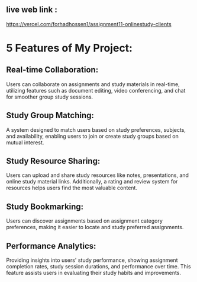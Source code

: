 ## live web link :
https://vercel.com/forhadhossen1/assignment11-onlinestudy-clients

# 5 Features of My Project:
## Real-time Collaboration:

Users can collaborate on assignments and study materials in real-time, utilizing features such as document editing, video conferencing, and chat for smoother group study sessions.

## Study Group Matching:

A system designed to match users based on study preferences, subjects, and availability, enabling users to join or create study groups based on mutual interest.

## Study Resource Sharing:

Users can upload and share study resources like notes, presentations, and online study material links. Additionally, a rating and review system for resources helps users find the most valuable content.

## Study Bookmarking:

Users can discover assignments based on assignment category preferences, making it easier to locate and study preferred assignments.

## Performance Analytics:

Providing insights into users' study performance, showing assignment completion rates, study session durations, and performance over time. This feature assists users in evaluating their study habits and improvements.

